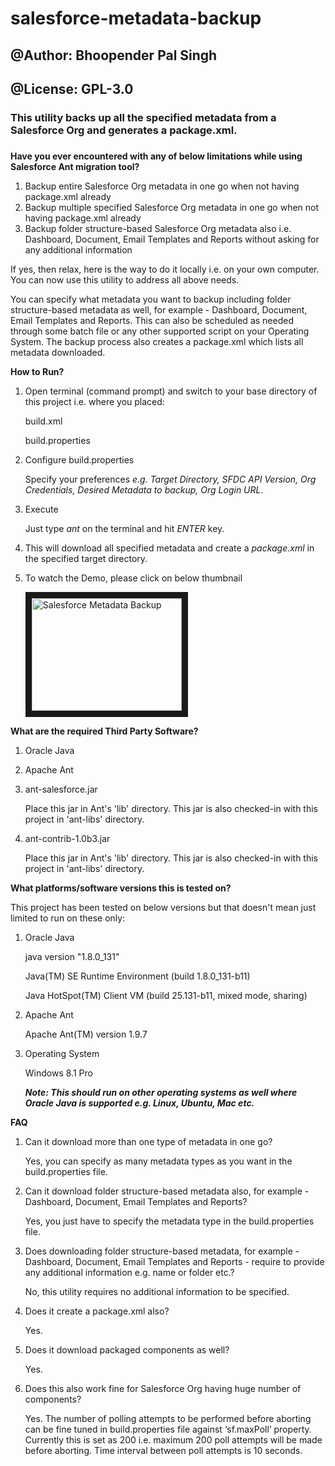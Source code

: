 # salesforce-metadata-backup
## @Author: Bhoopender Pal Singh
## @License: GPL-3.0

###
### This utility backs up all the specified metadata from a Salesforce Org and generates a package.xml.
###
	

**Have you ever encountered with any of below limitations while using Salesforce Ant migration tool?**
1. Backup entire Salesforce Org metadata in one go when not having package.xml already
2. Backup multiple specified Salesforce Org metadata in one go when not having package.xml already
3. Backup folder structure-based Salesforce Org metadata also i.e. Dashboard, Document, Email Templates and Reports without asking for any additional information

If yes, then relax, here is the way to do it locally i.e. on your own computer. You can now use this utility to address all above needs.

You can specify what metadata you want to backup including folder structure-based metadata as well, for example - Dashboard, Document, Email Templates and Reports. This can also be scheduled as needed through some batch file or any other supported script on your Operating System. The backup process also creates a package.xml which lists all metadata downloaded.


**How to Run?**
1. Open terminal (command prompt) and switch to your base directory of this project i.e. where you placed:

	build.xml
	
	build.properties
2. Configure build.properties

	Specify your preferences *e.g. Target Directory, SFDC API Version, Org Credentials, Desired Metadata to backup, Org Login URL*.
3. Execute

	Just type *ant* on the terminal and hit *ENTER* key.
4. This will download all specified metadata and create a *package.xml* in the specified target directory.

5. To watch the Demo, please click on below thumbnail

   <a href="http://www.youtube.com/watch?feature=player_embedded&v=akaVaOe3wLk" target="_blank"><img src="http://img.youtube.com/vi/akaVaOe3wLk/0.jpg" alt="Salesforce Metadata Backup" width="240" height="180" border="10" /></a>


**What are the required Third Party Software?**
1. Oracle Java
2. Apache Ant
3. ant-salesforce.jar

	Place this jar in Ant's 'lib' directory. This jar is also checked-in with this project in 'ant-libs' directory.	
4. ant-contrib-1.0b3.jar

	Place this jar in Ant's 'lib' directory. This jar is also checked-in with this project in 'ant-libs' directory.


**What platforms/software versions this is tested on?**

This project has been tested on below versions but that doesn't mean just limited to run on these only:
1. Oracle Java

	java version "1.8.0_131"
	
	Java(TM) SE Runtime Environment (build 1.8.0_131-b11)
	
	Java HotSpot(TM) Client VM (build 25.131-b11, mixed mode, sharing)
2. Apache Ant

	Apache Ant(TM) version 1.9.7	
3. Operating System

	Windows 8.1 Pro
	
	***Note: This should run on other operating systems as well where Oracle Java is supported e.g. Linux, Ubuntu, Mac etc.***

**FAQ**
1. Can it download more than one type of metadata in one go?

	Yes, you can specify as many metadata types as you want in the build.properties file.

2. Can it download folder structure-based metadata also, for example - Dashboard, Document, Email Templates and Reports?

	Yes, you just have to specify the metadata type in the build.properties file.

3. Does downloading folder structure-based metadata, for example - Dashboard, Document, Email Templates and Reports - require to provide any additional information e.g. name or folder etc.?

	No, this utility requires no additional information to be specified.

4. Does it create a package.xml also?

	Yes.

5. Does it download packaged components as well?

	Yes.

6. Does this also work fine for Salesforce Org having huge number of components?

	Yes. The number of polling attempts to be performed before aborting can be fine tuned in build.properties file against ‘sf.maxPoll’ property. Currently this is set as 200 i.e. maximum 200 poll attempts will be made before aborting. Time interval between poll attempts is 10 seconds.
